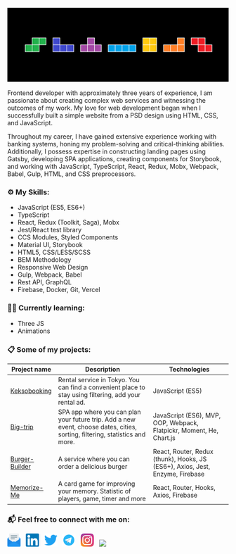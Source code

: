 <p align="center">
  <img src="https://github.com/bogdankuzzmin/bogdankuzzmin/blob/master/tetris.png?raw=true" width="auto" height="auto" alt="GitHub background" />
</p>


<p>Frontend developer with approximately three years of experience, I am passionate about creating complex web services and witnessing the outcomes of my work. My love for web development began when I successfully built a simple website from a PSD design using HTML, CSS, and JavaScript.</p>

<p>Throughout my career, I have gained extensive experience working with banking systems, honing my problem-solving and critical-thinking abilities. Additionally, I possess expertise in constructing landing pages using Gatsby, developing SPA applications, creating components for Storybook, and working with JavaScript, TypeScript, React, Redux, Mobx, Webpack, Babel, Gulp, HTML, and CSS preprocessors.</p>

### ⚙️ My Skills:

- JavaScript (ES5, ES6+)
- TypeScript
- React, Redux (Toolkit, Saga), Mobx
- Jest/React test library
- CCS Modules, Styled Components 
- Material UI, Storybook
- HTML5, CSS/LESS/SCSS
- BEM Methodology
- Responsive Web Design
- Gulp, Webpack, Babel
- Rest API, GraphQL
- Firebase, Docker, Git, Vercel

### 👨‍💻 Currently learning:

- Three JS
- Animations

### 📋 Some of my projects:

| Project name | Description | Technologies |
| --- | --- | --- |
|[Keksobooking](https://github.com/bogdankuzzmin/582427-keksobooking-20) | Rental service in Tokyo. You can find a convenient place to stay using filtering, add your rental ad. | JavaScript (ES5) |
|[Big-trip](https://github.com/bogdankuzzmin/582427-big-trip-12) | SPA app where you can plan your future trip. Add a new event, choose dates, cities, sorting, filtering, statistics and more. | JavaScript (ES6), MVP, OOP, Webpack, Flatpickr, Moment, He, Chart.js |
|[Burger-Builder](https://github.com/bogdankuzzmin/burger-builder) | A service where you can order a delicious burger | React, Router, Redux (thunk), Hooks, JS (ES6+), Axios, Jest, Enzyme, Firebase |
|[Memorize-Me](https://github.com/bogdankuzzmin/memorize-me) | A card game for improving your memory. Statistic of players, game, timer and more | React, Router, Hooks, Axios, Firebase | 


### 📬 Feel free to connect with me on:

<a href="mailto:bogdankuzzmin@gmail.com"><img height="30" src="https://raw.githubusercontent.com/bogdankuzzmin/bogdankuzzmin/master/email.svg"></a>&nbsp;&nbsp;
<a href="https://www.linkedin.com/in/bogdankuzzmin/"><img height="30" src="https://raw.githubusercontent.com/bogdankuzzmin/bogdankuzzmin/master/linkedin.svg"></a>&nbsp;&nbsp;
<a href="https://twitter.com/bogdankuzzmin/"><img height="30" src="https://raw.githubusercontent.com/bogdankuzzmin/bogdankuzzmin/master/twitter.svg"></a>&nbsp;&nbsp;
<a href="https://t.me/bogdankuzzmin/"><img height="30" src="https://raw.githubusercontent.com/bogdankuzzmin/bogdankuzzmin/master/telegram.svg"></a>&nbsp;&nbsp;
<a href="https://www.instagram.com/bogdankuzzmin/"><img height="30" src="https://raw.githubusercontent.com/bogdankuzzmin/bogdankuzzmin/master/instagram.svg"></a>&nbsp;&nbsp;
<a href="https://www.codewars.com/users/bogdankuzzmin/"><img height="30" src="https://www.codewars.com/users/bogdankuzzmin/badges/micro"></a>

